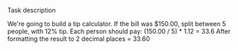 Task description

We're going to build a tip calculator.
If the bill was $150.00, split between 5 people, with 12% tip.
Each person should pay:
(150.00 / 5) * 1.12 = 33.6
After formatting the result to 2 decimal places = 33.60
